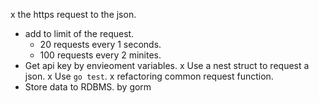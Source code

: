 x the https request to the json.
- add to limit of the request.
    - 20 requests every 1 seconds.
    - 100 requests every 2 minites.
- Get api key by envieoment variables.
x Use a nest struct to request a json.
x Use `go test`.
x refactoring common request function.
- Store data to RDBMS. by gorm

